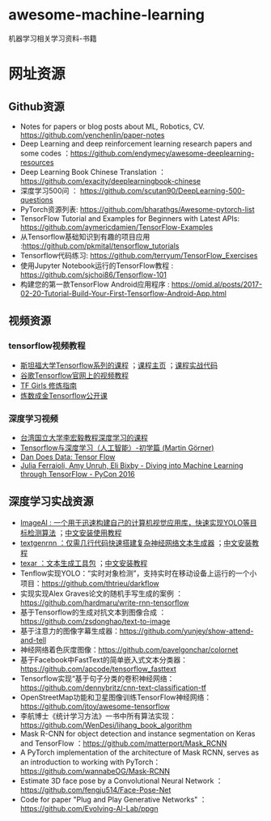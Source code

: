 # awesome-machine-learning
机器学习相关学习资料-书籍

# 网址资源
## Github资源
* Notes for papers or blog posts about ML, Robotics, CV. https://github.com/yenchenlin/paper-notes
* Deep Learning and deep reinforcement learning research papers and some codes ：https://github.com/endymecy/awesome-deeplearning-resources
* Deep Learning Book Chinese Translation ：https://github.com/exacity/deeplearningbook-chinese
* 深度学习500问 ： https://github.com/scutan90/DeepLearning-500-questions
* PyTorch资源列表: https://github.com/bharathgs/Awesome-pytorch-list
* TensorFlow Tutorial and Examples for Beginners with Latest APIs: https://github.com/aymericdamien/TensorFlow-Examples
* 从Tensorflow基础知识到有趣的项目应用 :https://github.com/pkmital/tensorflow_tutorials
* Tensorflow代码练习: https://github.com/terryum/TensorFlow_Exercises
* 使用Jupyter Notebook运行的TensorFlow教程 : https://github.com/sjchoi86/Tensorflow-101
* 构建您的第一款TensorFlow Android应用程序 : https://omid.al/posts/2017-02-20-Tutorial-Build-Your-First-Tensorflow-Android-App.html
## 视频资源
### tensorflow视频教程
* [斯坦福大学Tensorflow系列的课程](https://www.youtube.com/watch?v=g-EvyKpZjmQ&index=1&list=PLIDllPt3EQZoS8gCP3cw273Cq9puuPLTg) ；[课程主页](http://web.stanford.edu/class/cs20si/index.html) ；[课程实战代码](https://github.com/chiphuyen/stanford-tensorflow-tutorials)
* [谷歌Tensorflow官网上的视频教程](https://developers.google.cn/machine-learning/crash-course/)
* [TF Girls 修炼指南](https://www.youtube.com/watchv=TrWqRMJZU8A&list=PLwY2GJhAPWRcZxxVFpNhhfivuW0kX15yG&index=2)
* [炼数成金Tensorflow公开课](https://www.youtube.com/watchv=eAtGqz8ytOI&list=PLjSwXXbVlK6IHzhLOMpwHHLjYmINRstrk)
### 深度学习视频
* [台湾国立大学李宏毅教程深度学习的课程](https://www.bilibili.com/video/av9770302/)
* [Tensorflow与深度学习（人工智能）-初学篇 (Martin Görner)](https://www.youtube.com/watch?v=vq2nnJ4g6N0)
* [Dan Does Data: Tensor Flow](http://bit.ly/1OX8s8Y)
* [Julia Ferraioli, Amy Unruh, Eli Bixby - Diving into Machine Learning through TensorFlow - PyCon 2016](https://www.youtube.com/watch?v=GZBIPwdGtkk&t=125s)
## 深度学习实战资源
* [ImageAI : 一个用于迅速构建自己的计算机视觉应用库，快速实现YOLO等目标检测算法](https://github.com/OlafenwaMoses/ImageAI) ；[中文安装使用教程](https://blog.csdn.net/weixin_39059031/article/details/82287688)
* [textgenrnn ：仅需几行代码快速搭建复杂神经网络文本生成器](https://github.com/minimaxir/textgenrnn) ；[中文安装教程](https://blog.csdn.net/weixin_39059031/article/details/83748135)
* [texar ：文本生成工具包](https://github.com/asyml/texar) ；[中文安装教程](https://blog.csdn.net/weixin_39059031/article/details/83748135)
* Tenflow实现YOLO：“实时对象检测”，支持实时在移动设备上运行的一个小项目：https://github.com/thtrieu/darkflow
* 实现实现Alex Graves论文的随机手写生成的案例 ： https://github.com/hardmaru/write-rnn-tensorflow
* 基于Tensorflow的生成对抗文本到图像合成 ： https://github.com/zsdonghao/text-to-image
* 基于注意力的图像字幕生成器：https://github.com/yunjey/show-attend-and-tell
* 神经网络着色灰度图像：https://github.com/pavelgonchar/colornet
* 基于Facebook中FastText的简单嵌入式文本分类器：https://github.com/apcode/tensorflow_fasttext
* Tensorflow实现“基于句子分类的卷积神经网络：https://github.com/dennybritz/cnn-text-classification-tf
* OpenStreetMap功能和卫星图像训练TensorFlow神经网络：https://github.com/jtoy/awesome-tensorflow
* 李航博士《统计学习方法》一书中所有算法实现：https://github.com/WenDesi/lihang_book_algorithm
* Mask R-CNN for object detection and instance segmentation on Keras and TensorFlow ：https://github.com/matterport/Mask_RCNN
* A PyTorch implementation of the architecture of Mask RCNN, serves as an introduction to working with PyTorch：https://github.com/wannabeOG/Mask-RCNN
* Estimate 3D face pose by a Convolutional Neural Network ：https://github.com/fengju514/Face-Pose-Net
* Code for paper "Plug and Play Generative Networks" ：https://github.com/Evolving-AI-Lab/ppgn






